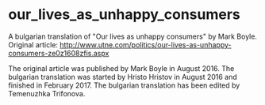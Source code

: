 # our_lives_as_unhappy_consumers
A bulgarian translation of "Our lives as unhappy consumers" by Mark Boyle.
Original article: http://www.utne.com/politics/our-lives-as-unhappy-consumers-ze0z1608zfis.aspx

The original article was published by Mark Boyle in August 2016.
The bulgarian translation was started by Hristo Hristov in August 2016 and finished in February 2017.
The bulgarian translation has been edited by Temenuzhka Trifonova.
